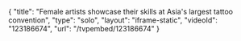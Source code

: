 {
    "title": "Female artists showcase their skills at Asia's largest tattoo convention",
    "type": "solo",
    "layout": "iframe-static",
    "videoId": "123186674",
    "url": "\/tvpembed\/123186674"
}